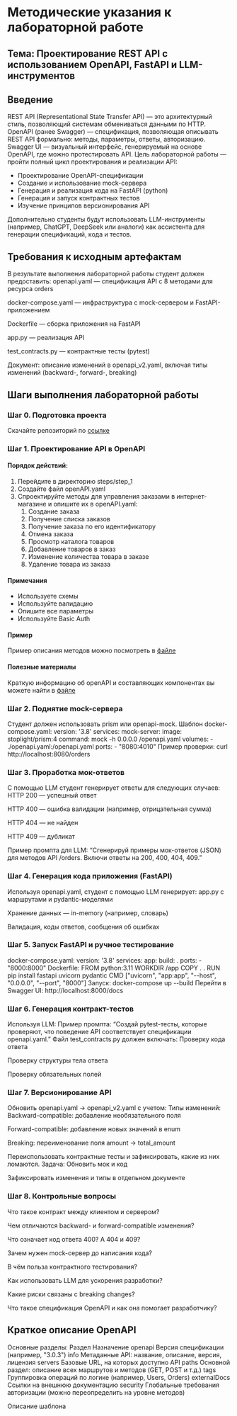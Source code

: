 # Методические указания к лабораторной работе
## Тема: Проектирование REST API с использованием OpenAPI, FastAPI и LLM-инструментов

## Введение
REST API (Representational State Transfer API) — это архитектурный стиль, позволяющий системам обмениваться данными по HTTP.
OpenAPI (ранее Swagger) — спецификация, позволяющая описывать REST API формально: методы, параметры, ответы, авторизацию.
Swagger UI — визуальный интерфейс, генерируемый на основе OpenAPI, где можно протестировать API.
Цель лабораторной работы — пройти полный цикл проектирования и реализации API:
- Проектирование OpenAPI-спецификации
- Создание и использование mock-сервера
- Генерация и реализация кода на FastAPI (python)
- Генерация и запуск контрактных тестов
- Изучение принципов версионирования API


Дополнительно студенты будут использовать LLM-инструменты (например, ChatGPT, DeepSeek или аналоги) как ассистента для генерации спецификаций, кода и тестов.

## Требования к исходным артефактам
В результате выполнения лабораторной работы студент должен предоставить:
openapi.yaml — спецификация API с 8 методами для ресурса orders


docker-compose.yaml — инфраструктура с mock-сервером и FastAPI-приложением


Dockerfile — сборка приложения на FastAPI


app.py — реализация API


test_contracts.py — контрактные тесты (pytest)


Документ: описание изменений в openapi_v2.yaml, включая типы изменений (backward-, forward-, breaking)



## Шаги выполнения лабораторной работы
### Шаг 0. Подготовка проекта
Скачайте репозиторий по [ссылке](https://github.com/ZValeriy/REST-lab-se)
### Шаг 1. Проектирование API в OpenAPI
#### Порядок действий:
1. Перейдите в директорию steps/step_1
1. Создайте файл openAPI.yaml
1. Спроектируйте методы для управления заказами в интернет-магазине и опишите их в openAPI.yaml:
    1. Создание заказа
    1. Получение списка заказов
    1. Получение заказа по его идентификатору
    1. Отмена заказа
    1. Просмотр каталога товаров
    1. Добавление товаров в заказ
    1. Изменение количества товара в заказе
    1. Удаление товара из заказа
#### Примечания
- Используете схемы
- Используйте валидацию
- Опишите все параметры
- Используйте Basic Auth
#### Пример
Пример описания методов можно посмотреть в [файле](./steps/step_1/openAPI_example.yaml)
#### Полезные материалы
Краткую информацию об openAPI и составляющих компонентах вы можете найти в [файле](./steps/step_1/openAPI_description.md)


### Шаг 2. Поднятие mock-сервера
Студент должен использовать prism или openapi-mock.
Шаблон docker-compose.yaml:
version: '3.8'
services:
  mock-server:
    image: stoplight/prism:4
    command: mock -h 0.0.0.0 /openapi.yaml
    volumes:
      - ./openapi.yaml:/openapi.yaml
    ports:
      - "8080:4010"
Пример проверки:
curl http://localhost:8080/orders

### Шаг 3. Проработка мок-ответов
С помощью LLM студент генерирует ответы для следующих случаев:
HTTP 200 — успешный ответ


HTTP 400 — ошибка валидации (например, отрицательная сумма)


HTTP 404 — не найден


HTTP 409 — дубликат


Пример промпта для LLM:
“Сгенерируй примеры мок-ответов (JSON) для методов API /orders. Включи ответы на 200, 400, 404, 409.”

### Шаг 4. Генерация кода приложения (FastAPI)
Используя openapi.yaml, студент с помощью LLM генерирует:
app.py с маршрутами и pydantic-моделями


Хранение данных — in-memory (например, словарь)


Валидация, коды ответов, сообщения об ошибках



### Шаг 5. Запуск FastAPI и ручное тестирование
docker-compose.yaml:
version: '3.8'
services:
  app:
    build: .
    ports:
      - "8000:8000"
Dockerfile:
FROM python:3.11
WORKDIR /app
COPY . .
RUN pip install fastapi uvicorn pydantic
CMD ["uvicorn", "app:app", "--host", "0.0.0.0", "--port", "8000"]
Запуск:
docker-compose up --build
Перейти в Swagger UI:
http://localhost:8000/docs

### Шаг 6. Генерация контракт-тестов
Используя LLM:
Пример промпта:
“Создай pytest-тесты, которые проверяют, что поведение API соответствует спецификации openapi.yaml.”
Файл test_contracts.py должен включать:
Проверку кода ответа


Проверку структуры тела ответа


Проверку обязательных полей



### Шаг 7. Версионирование API
Обновить openapi.yaml → openapi_v2.yaml с учетом:
Типы изменений:
Backward-compatible: добавление необязательного поля


Forward-compatible: добавление новых значений в enum


Breaking: переименование поля amount → total_amount


Переиспользовать контрактные тесты и зафиксировать, какие из них ломаются.
Задача:
Обновить мок и код


Зафиксировать изменения и типы в отдельном документе



### Шаг 8. Контрольные вопросы
Что такое контракт между клиентом и сервером?


Чем отличаются backward- и forward-compatible изменения?


Что означает код ответа 400? А 404 и 409?


Зачем нужен mock-сервер до написания кода?


В чём польза контрактного тестирования?


Как использовать LLM для ускорения разработки?


Какие риски связаны с breaking changes?


Что такое спецификация OpenAPI и как она помогает разработчику?



## Краткое описание OpenAPI
Основные разделы:
Раздел
Назначение
openapi
Версия спецификации (например, "3.0.3")
info
Метаданные API: название, описание, версия, лицензия
servers
Базовые URL, на которых доступно API
paths
Основной раздел: описание всех маршрутов и методов (GET, POST и т.д.)
tags
Группировка операций по логике (например, Users, Orders)
externalDocs
Ссылки на внешнюю документацию
security
Глобальные требования авторизации (можно переопределить на уровне методов)  

Описание шаблона




